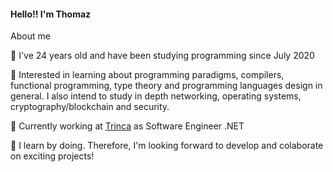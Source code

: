 #### Hello!! I'm Thomaz 

About me

🤙 I've 24 years old and have been studying programming since July 2020

📖 Interested in learning about programming paradigms, compilers, functional programming, type theory and programming languages design in general. I also intend to study in depth networking, operating systems, cryptography/blockchain and security.

👷 Currently working at [Trinca](http://www.trin.ca) as Software Engineer .NET

💭 I learn by doing. Therefore, I'm looking forward to develop and colaborate on exciting projects!
